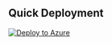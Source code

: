 ## Quick Deployment

[![Deploy to Azure](https://aka.ms/deploytoazurebutton)](https://portal.azure.com/#create/Microsoft.Template/uri/https%3A%2F%2Fraw.githubusercontent.com%2FRakeshPrasad21%2FSOC%2Fmain%2FDeploy%2Fazuredeploy.json/createUIDefinitionUri/https%3A%2F%2Fraw.githubusercontent.com%2FRakeshPrasad21%2FSOC%2Fmain%2FDeploy%2FcreateUiDefinition.json)
